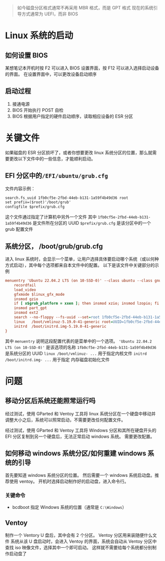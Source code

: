 > 如今磁盘分区格式通常不再采用 MBR 格式，而是 GPT 格式
> 现在的系统引导方式通常为 UEFI，而非 BIOS

# Linux 系统的启动

## 如何设置 BIOS

某想笔记本开机时按 F2 可以进入 BIOS 设置界面，按 F12 可以进入选择启动设备的界面。
在设置界面中，可以更改设备启动顺序

## 启动过程

1. 接通电源
1. BIOS 开始执行 POST 自检
1. BIOS 根据用户指定的硬件启动顺序，读取相应设备的 ESR 分区

# 关键文件

如果磁盘的 ESR 分区损坏了，或者你想要更改 linux 系统分区的位置，那么就需要更改以下文件中的一些信息，才能顺利启动。

## EFI 分区中的`/EFI/ubuntu/grub.cfg`

文件内容示例：

```txt
search.fs_uuid 1fb0cf5e-2fbd-44eb-b131-1a59f4b49d36 root
set prefix=($root)'/boot/grub'
configfile $prefix/grub.cfg
```

这个文件通过指定了计算机中另外一个文件
其中 `1fb0cf5e-2fbd-44eb-b131-1a59f4b49d36` 是文件所在分区的 UUID
`$prefix/grub.cfg` 是该分区中的一个 grub 配置文件

## 系统分区， /boot/grub/grub.cfg

进入 linux 系统时，会显示一个菜单，让用户选择具体要启动哪个系统（或以何种方式启动），其中每个选项都来自本文件中的配置。
以下是该文件中关键部分的示例

```cfg
menuentry 'Ubuntu 22.04.2 LTS (on 10-SSD-0)' --class ubuntu --class gnu-linux --class gnu --class os $menuentry_id_option 'gnulinux-simple-1fb0cf5e-2fbd-44eb-b131-1a59f4b49d36' {
	recordfail
	load_video
	gfxmode $linux_gfx_mode
	insmod gzio
	if [ x$grub_platform = xxen ]; then insmod xzio; insmod lzopio; fi
	insmod part_gpt
	insmod ext2
	search --no-floppy --fs-uuid --set=root 1fb0cf5e-2fbd-44eb-b131-1a59f4b49d36
	linux	/boot/vmlinuz-5.19.0-41-generic root=UUID=1fb0cf5e-2fbd-44eb-b131-1a59f4b49d36 ro  quiet splash $vt_handoff
	initrd	/boot/initrd.img-5.19.0-41-generic
}
```

其中 `menuentry` 说明这段配置代表的是菜单中的一个选项。
`'Ubuntu 22.04.2 LTS (on 10-SSD-0)'` 是该选项的名称
`1fb0cf5e-2fbd-44eb-b131-1a59f4b49d36` 是系统分区的 UUID
`linux /boot/vmlinuz- ...` 用于指定内核文件
`initrd /boot/initrd.img- ...` 用于指定 内存磁盘初始化文件

# 问题

## 移动分区后系统还能照常运行吗

经过测试，使用 GParted 和 Ventoy 工具将 linux 系统分区在一个硬盘中移动并调整大小之后，系统可以照常启动，不需要更改任何配置文件。

经过测试，使用 GParted 和 Ventoy 工具将 Windows 分区和其所在硬盘开头的 EFI 分区复制到另一个硬盘后，无法正常启动 windows 系统。
需要更改配置。

## 如何移动 windows 系统分区/如何重建 windows 系统的引导

首先要知道 windows 系统分区的位置。
然后需要一个 windows 系统启动盘。推荐使用 ventoy。
开机时选择启动制作好的启动盘，进入命令行。

### 关键命令

-   bcdboot
    指定 Windows 系统的位置（通常是 `C:\Windows`）

## Ventoy

制作一个 Ventory U 盘后，其中会有 2 个分区。
Ventoy 分区用来装随便什么文件
系统从该 U 盘启动时，会进入 Ventoy 的界面，系统会自动从 Ventoy 分区中查找 iso 映像文件，选择其中一个即可启动。
这样就不需要给每个系统都分别制作启动盘了
